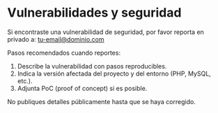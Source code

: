 # Vulnerabilidades y seguridad

Si encontraste una vulnerabilidad de seguridad, por favor reporta en privado a: <tu-email@dominio.com>

Pasos recomendados cuando reportes:
1. Describe la vulnerabilidad con pasos reproducibles.
2. Indica la versión afectada del proyecto y del entorno (PHP, MySQL, etc.).
3. Adjunta PoC (proof of concept) si es posible.

No publiques detalles públicamente hasta que se haya corregido.
